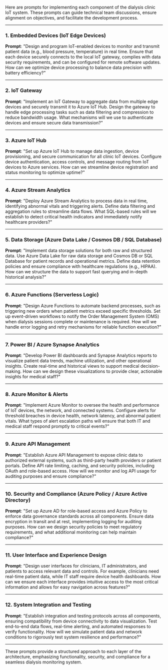 Here are prompts for implementing each component of the dialysis clinic IoT system. These prompts can guide technical team discussions, ensure alignment on objectives, and facilitate the development process.

---

### **1. Embedded Devices (IoT Edge Devices)**

**Prompt**: 
"Design and program IoT-enabled devices to monitor and transmit patient data (e.g., blood pressure, temperature) in real time. Ensure that each device securely connects to the local IoT gateway, complies with data security requirements, and can be configured for remote software updates. How can we optimize device processing to balance data precision with battery efficiency?"

---

### **2. IoT Gateway**

**Prompt**: 
"Implement an IoT Gateway to aggregate data from multiple edge devices and securely transmit it to Azure IoT Hub. Design the gateway to handle edge processing tasks such as data filtering and compression to reduce bandwidth usage. What mechanisms will we use to authenticate devices and ensure secure data transmission?"

---

### **3. Azure IoT Hub**

**Prompt**: 
"Set up Azure IoT Hub to manage data ingestion, device provisioning, and secure communication for all clinic IoT devices. Configure device authentication, access controls, and message routing from IoT devices to Azure services. How can we streamline device registration and status monitoring to optimize uptime?"

---

### **4. Azure Stream Analytics**

**Prompt**: 
"Deploy Azure Stream Analytics to process data in real time, identifying abnormal vitals and triggering alerts. Define data filtering and aggregation rules to streamline data flows. What SQL-based rules will we establish to detect critical health indicators and immediately notify healthcare providers?"

---

### **5. Data Storage (Azure Data Lake / Cosmos DB / SQL Database)**

**Prompt**: 
"Implement data storage solutions for both raw and structured data. Use Azure Data Lake for raw data storage and Cosmos DB or SQL Database for patient records and operational metrics. Define data retention policies and ensure compliance with healthcare regulations (e.g., HIPAA). How can we structure the data to support fast querying and in-depth historical analysis?"

---

### **6. Azure Functions (Serverless Logic)**

**Prompt**: 
"Design Azure Functions to automate backend processes, such as triggering new orders when patient metrics exceed specific thresholds. Set up event-driven workflows to notify the Order Management System (OMS) when dialysis sessions complete or maintenance is required. How will we handle error logging and retry mechanisms for reliable function execution?"

---

### **7. Power BI / Azure Synapse Analytics**

**Prompt**: 
"Develop Power BI dashboards and Synapse Analytics reports to visualize patient data trends, machine utilization, and other operational insights. Create real-time and historical views to support medical decision-making. How can we design these visualizations to provide clear, actionable insights for medical staff?"

---

### **8. Azure Monitor & Alerts**

**Prompt**: 
"Implement Azure Monitor to oversee the health and performance of IoT devices, the network, and connected systems. Configure alerts for threshold breaches in device health, network latency, and abnormal patient vitals. What types of alert escalation paths will ensure that both IT and medical staff respond promptly to critical events?"

---

### **9. Azure API Management**

**Prompt**: 
"Establish Azure API Management to expose clinic data to authorized external systems, such as third-party health providers or patient portals. Define API rate limiting, caching, and security policies, including OAuth and role-based access. How will we monitor and log API usage for auditing purposes and ensure compliance?"

---

### **10. Security and Compliance (Azure Policy / Azure Active Directory)**

**Prompt**: 
"Set up Azure AD for role-based access and Azure Policy to enforce data governance standards across all components. Ensure data encryption in transit and at rest, implementing logging for auditing purposes. How can we design security policies to meet regulatory requirements, and what additional monitoring can help maintain compliance?"

---

### **11. User Interface and Experience Design**

**Prompt**: 
"Design user interfaces for clinicians, IT administrators, and patients to access relevant data and controls. For example, clinicians need real-time patient data, while IT staff require device health dashboards. How can we ensure each interface provides intuitive access to the most critical information and allows for easy navigation across features?"

---

### **12. System Integration and Testing**

**Prompt**: 
"Establish integration and testing protocols across all components, ensuring compatibility from device connectivity to data visualization. Test end-to-end data flows, real-time alerting, and automated responses to verify functionality. How will we simulate patient data and network conditions to rigorously test system resilience and performance?"

---

These prompts provide a structured approach to each layer of the architecture, emphasizing functionality, security, and compliance for a seamless dialysis monitoring system.
